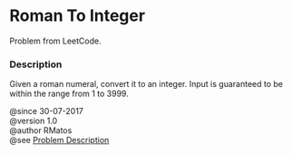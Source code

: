 <h1>Roman To Integer</h1>
<p>Problem from LeetCode.</p>

<h3>Description</h3>
Given a roman numeral, convert it to an integer.
Input is guaranteed to be within the range from 1 to 3999.
</p>

@since 30-07-2017 <br>
@version 1.0 <br>
@author RMatos <br>
@see <a href="https://leetcode.com/problems/roman-to-integer/description/">Problem Description</a>
